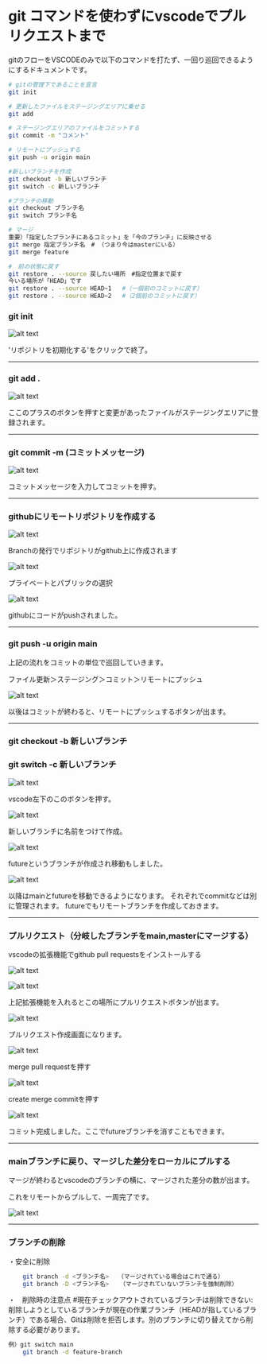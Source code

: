 # git コマンドを使わずにvscodeでプルリクエストまで

gitのフローをVSCODEのみで以下のコマンドを打たず、一回り巡回できるようにするドキュメントです。

```bash
# gitの管理下であることを宣言
git init 

# 更新したファイルをステージングエリアに乗せる
git add

# ステージングエリアのファイルをコミットする
git commit -m "コメント"

# リモートにプッシュする
git push -u origin main

#新しいブランチを作成
git checkout -b 新しいブランチ
git switch -c 新しいブランチ

#ブランチの移動
git checkout ブランチ名
git switch ブランチ名

# マージ
重要）「指定したブランチにあるコミット」を「今のブランチ」に反映させる
git merge 指定ブランチ名　# （つまり今はmasterにいる）
git merge feature

#　前の状態に戻す
git restore . --source 戻したい場所　#指定位置まで戻す
今いる場所が「HEAD」です
git restore . --source HEAD~1   #（一個前のコミットに戻す）
git restore . --source HEAD~2   #（2個前のコミットに戻す）

```


### git init

![alt text](image.png)

'リポジトリを初期化する'をクリックで終了。

---

### git add .


![alt text](image-1.png)

ここのプラスのボタンを押すと変更があったファイルがステージングエリアに登録されます。

---

### git commit -m (コミットメッセージ)

![alt text](image-2.png)

コミットメッセージを入力してコミットを押す。

---

### githubにリモートリポジトリを作成する

![alt text](image-3.png)

Branchの発行でリポジトリがgithub上に作成されます


![alt text](image-4.png)

プライベートとパブリックの選択

![alt text](image-5.png)

githubにコードがpushされました。




---
### git push -u origin main

上記の流れをコミットの単位で巡回していきます。

ファイル更新＞ステージング＞コミット＞リモートにプッシュ

![alt text](image-6.png)

以後はコミットが終わると、リモートにプッシュするボタンが出ます。

---

### git checkout -b 新しいブランチ
### git switch -c 新しいブランチ

![alt text](image-7.png)

vscode左下のこのボタンを押す。

![alt text](image-8.png)

新しいブランチに名前をつけて作成。

![alt text](image-9.png)

futureというブランチが作成され移動もしました。

![alt text](image-11.png)

以降はmainとfutureを移動できるようになります。
それぞれでcommitなどは別に管理されます。
futureでもリモートブランチを作成しておきます。


---

### プルリクエスト（分岐したブランチをmain,masterにマージする）

vscodeの拡張機能でgithub pull requestsをインストールする

![alt text](image-12.png)

![alt text](image-13.png)

上記拡張機能を入れるとこの場所にプルリクエストボタンが出ます。

![alt text](image-14.png)

プルリクエスト作成画面になります。

![alt text](image-15.png)

merge pull requestを押す


![alt text](image-16.png)

create merge commitを押す

![alt text](image-17.png)

コミット完成しました。ここでfutureブランチを消すこともできます。

---

### mainブランチに戻り、マージした差分をローカルにプルする

マージが終わるとvscodeのブランチの横に、マージされた差分の数が出ます。

これをリモートからプルして、一周完了です。

![alt text](image-18.png)







---

### ブランチの削除
・安全に削除
```bash
	git branch -d <ブランチ名>　　（マージされている場合はこれで通る）
	git branch -D <ブランチ名>	（マージされていないブランチを強制削除）
```

・　削除時の注意点
#現在チェックアウトされているブランチは削除できない: 削除しようとしているブランチが現在の作業ブランチ（HEADが指しているブランチ）である場合、Gitは削除を拒否します。別のブランチに切り替えてから削除する必要があります。
```bash
例）git switch main
	git branch -d feature-branch
```